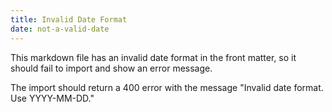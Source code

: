 ```yaml
---
title: Invalid Date Format
date: not-a-valid-date
---
```


This markdown file has an invalid date format in the front matter, so it should fail to import and show an error message.

The import should return a 400 error with the message "Invalid date format. Use YYYY-MM-DD."
